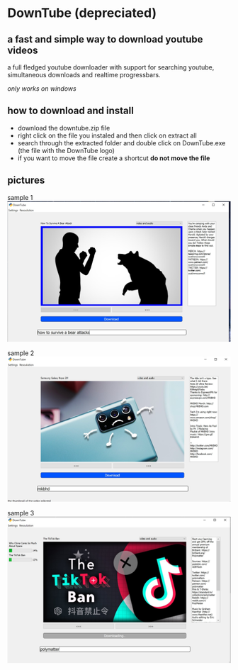 # DownTube (depreciated)

## a fast and simple way to download youtube videos
a full fledged youtube downloader with support for searching youtube, simultaneous downloads and 
realtime progressbars.

*only works on windows* 

## how to download and install
* download the downtube.zip file
* right click on the file you instaled and then click on extract all
* search through the extracted folder and double click on DownTube.exe (the file with the DownTube logo)
* if you want to move the file create a shortcut **do not move the file**

## pictures
sample 1
![downtube demo picture 1](./demos/bear.jpg?raw=true "Title")

sample 2
![downtube demo picture 2](./demos/phone.jpg?raw=true "Title")

sample 3
![downtube demo picture 3](./demos/tiktok.jpg?raw=true "Title")
